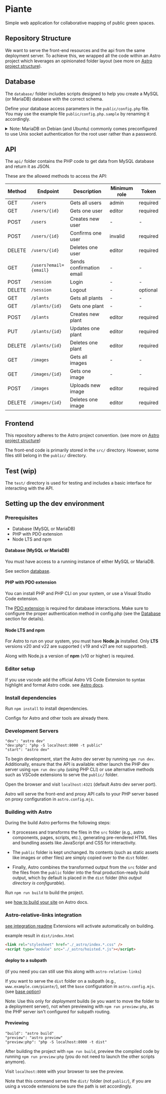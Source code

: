 # Piante

Simple web application for collaborative mapping of public green spaces.

## Repository Structure

We want to serve the front-end resources and the api from the same deployment server.
To achieve this, we wrapped all the code within an Astro project which leverages
an opinionated folder layout (see more on [Astro project structure](https://docs.astro.build/en/basics/project-structure/)).

## Database

The `database/` folder includes scripts designed to help you create a MySQL
(or MariaDB) database with the correct schema.

Define your database access parameters in the `public/config.php` file.  
You may use the example file `public/config.php.sample` by renaming it accordingly.

<details>

<summary> Note: MariaDB on Debian (and Ubuntu) commonly comes preconfigured to
use Unix socket authentication for the root user rather than a password. </summary>

Socket (or Unix socket) authentication works by matching the system (OS) username
with the database username. In a typical default MariaDB installation on Debian,
the root database account is configured to login with the authentication plugin
(often called auth_socket or unix_socket) that validates the Linux/Unix username
against the MariaDB account.

Socket authentication checks your operating system user, if you want to login
as _root@locahost_ (the MariaDB root user), you must either be the system’s root
user or use sudo. For example:

```bash
sudo mysql
```

If you want to set up additional MariaDB user accounts to use socket
authentication, you can do so with a command like:

```sql
CREATE USER 'alice'@'localhost' IDENTIFIED VIA unix_socket;
```

For alice to use this authentication, you should ensure that her Unix username
is also alice. Then she can connect by simply typing:
_(If not logged in as the expected user, you may have to use sudo or switch to that user.)_

```bash
mysql -u alice
```

See [MariaDB docs](https://mariadb.com/kb/en/authentication-plugin-unix-socket/)
for in depth instructions.

See how to **[switch to Password-based Authentication](https://mariadb.com/kb/en/authentication-plugin-unix-socket/#switching-to-password-based-authentication)**

</details>

## API

The `api/` folder contains the PHP code to get data from MySQL database and return it as JSON.

These are the allowed methods to access the API:

| Method | Endpoint               | Description              | Minimum role | Token    |
| ------ | ---------------------- | ------------------------ | ------------ | -------- |
| GET    | `/users`               | Gets all users           | admin        | required |
| GET    | `/users/{id}`          | Gets one user            | editor       | required |
| POST   | `/users`               | Creates new user         | -            | -        |
| POST   | `/users/{id}`          | Confirms one user        | invalid      | required |
| DELETE | `/users/{id}`          | Deletes one user         | editor       | required |
| GET    | `/users?email={email}` | Sends confirmation email | -            | -        |
| POST   | `/session`             | Login                    | -            | -        |
| DELETE | `/session`             | Logout                   | -            | optional |
| GET    | `/plants`              | Gets all plants          | -            | -        |
| GET    | `/plants/{id}`         | Gets one plant           | -            | -        |
| POST   | `/plants`              | Creates new plant        | editor       | required |
| PUT    | `/plants/{id}`         | Updates one plant        | editor       | required |
| DELETE | `/plants/{id}`         | Deletes one plant        | editor       | required |
| GET    | `/images`              | Gets all images          | -            | -        |
| GET    | `/images/{id}`         | Gets one image           | -            | -        |
| POST   | `/images`              | Uploads new image        | editor       | required |
| DELETE | `/images/{id}`         | Deletes one image        | editor       | required |

## Frontend

This repository adheres to the Astro project convention.
(see more on [Astro project structure](https://docs.astro.build/en/basics/project-structure/))

The front-end code is primarily stored in the `src/` directory. However, some
files still belong in the `public/` directory.

## Test (wip)

The `test/` directory is used for testing and includes a basic interface for
interacting with the API.

## Setting up the dev environment

### Prerequisites

- Database (MySQL or MariaDB)
- PHP with PDO extension
- Node LTS and npm

#### Database (MySQL or MariaDB)

You must have access to a running instance of either MySQL or MariaDB.

See section [database](#database).

#### PHP with PDO extension

You can install PHP and PHP CLI on your system, or use a Visual Studio Code
extension.

The [PDO extension](https://www.php.net/manual/en/book.pdo.php) is required for
database interactions. Make sure to configure the proper authentication method
in config.php (see the [Database](#database) section for details).

#### Node LTS and npm

For Astro to run on your system, you must have **Node.js** installed. Only **LTS**
versions v20 and v22 are supported ( v19 and v21 are not supported).

Along with Node.js a version of **npm** (v10 or higher) is required.

### Editor setup

If you use vscode add the official Astro VS Code Extension to syntax highlight
and format Astro code. see [Astro docs](https://docs.astro.build/en/editor-setup/).

### Install dependencies

Run `npm install` to install dependencies.

Configs for Astro and other tools are already there.

### Development Servers

```text
"dev": "astro dev"
"dev:php": "php -S localhost:8000 -t public"
"start": "astro dev"
```

To begin development, start the Astro dev server by running `npm run dev`.
Additionally, ensure that the API is available: either launch the PHP dev server
using `npm run dev:php` (using PHP CLI) or use alternative methods such as VSCode
extensions to serve the `public/` folder.

Open the browser and visit `localhost:4321` (default Astro dev server port).

Astro will serve the front-end and proxy API calls to your PHP server based on
proxy configuration in `astro.config.mjs`.

### Building with Astro

During the build Astro performs the following steps:

- It processes and transforms the files in the `src` folder (e.g., astro components,
  pages, scripts, etc.), generating pre-rendered HTML files and bundling assets
  like JavaScript and CSS for interactivity.

- The `public` folder is kept unchanged. Its contents (such as static assets
  like images or other files) are simply copied over to the `dist` folder.

- Finally, Astro combines the transformed output from the `src` folder and the
  files from the `public` folder into the final production-ready build output,
  which by default is placed in the `dist` folder (_this output directory is configurable_).

Run `npm run build` to build the project.

see [how to build your site](https://docs.astro.build/en/develop-and-build/#build-and-preview-your-site) on Astro docs.

### Astro-relative-links integration

[see integration readme](https://github.com/ixkaito/astro-relative-links#readme)
Extensions will activate automatically on building.

example result in `dist/index.html`

```html
<link rel="stylesheet" href="./_astro/index.*.css" />
<script type="module" src="./_astro/hoisted.*.js"></script>
```

#### **deploy to a subpath**

(if you need you can still use this along with `astro-relative-links`)

If you want to serve the `dist` folder on a subpath (e.g., `www.example.com/piante/`),
set the `base` configuration in `astro.config.mjs`.
(see [base option](https://docs.astro.build/en/reference/configuration-reference/#base))

Note: Use this only for _deployment_ builds (ie you want to move the folder to
a deployment server), not when previewing with `npm run preview:php`, as the PHP
server isn't configured for subpath routing.

#### Previewing

```text
"build": "astro build"
"preview": "astro preview"
"preview:php": "php -S localhost:8000 -t dist"
```

After building the project with `npm run build`, preview the compiled code by
running `npm run preview:php` (you do not need to launch the other scripts anymore).

Visit `localhost:8000` with your browser to see the preview.

Note that this command serves the `dist/` folder (not `public/`), if you are using a vscode
extensions be sure the path is set accordingly.
